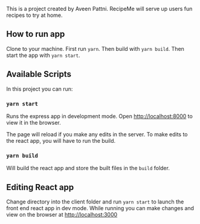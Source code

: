 This is a project created by Aveen Pattni.
RecipeMe will serve up users fun recipes to try at home.

## How to run app

Clone to your machine. First run `yarn`. Then build with `yarn build`. Then start the app with `yarn start`.

## Available Scripts

In this project you can run:

### `yarn start`

Runs the express app in development mode.
Open [http://localhost:8000](http://localhost:8000) to view it in the browser.

The page will reload if you make any edits in the server.
To make edits to the react app, you will have to run the build.

### `yarn build`

Will build the react app and store the built files in the `build` folder.


## Editing React app

Change directory into the client folder and run `yarn start` to launch the front end react app in dev mode. While running you can make changes and view on the browser at [http://localhost:3000](http://localhost:3000)
